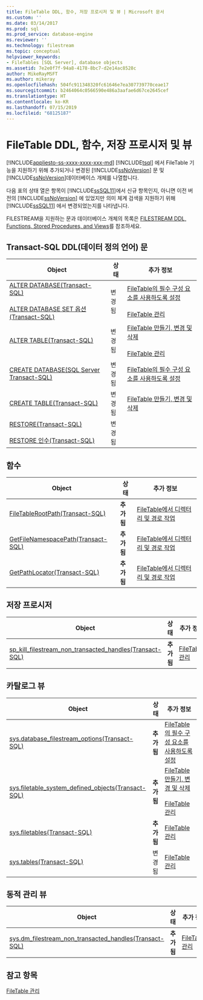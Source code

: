 ```yaml
---
title: FileTable DDL, 함수, 저장 프로시저 및 뷰 | Microsoft 문서
ms.custom: ''
ms.date: 03/14/2017
ms.prod: sql
ms.prod_service: database-engine
ms.reviewer: ''
ms.technology: filestream
ms.topic: conceptual
helpviewer_keywords:
- FileTables [SQL Server], database objects
ms.assetid: 7e2e0f7f-94a8-4178-8bc7-d2e14ac8528c
author: MikeRayMSFT
ms.author: mikeray
ms.openlocfilehash: 504fc911348320fc61646e7ea307739770ceae17
ms.sourcegitcommit: b2464064c0566590e486a3aafae6d67ce2645cef
ms.translationtype: HT
ms.contentlocale: ko-KR
ms.lasthandoff: 07/15/2019
ms.locfileid: "68125187"
---
```

# <a name="filetable-ddl-functions-stored-procedures-and-views"></a>FileTable DDL, 함수, 저장 프로시저 및 뷰
[!INCLUDE[appliesto-ss-xxxx-xxxx-xxx-md](../../includes/appliesto-ss-xxxx-xxxx-xxx-md.md)]
  [!INCLUDE[tsql](../../includes/tsql-md.md)] 에서 FileTable 기능을 지원하기 위해 추가되거나 변경된 [!INCLUDE[ssNoVersion](../../includes/ssnoversion-md.md)] 문 및 [!INCLUDE[ssNoVersion](../../includes/ssnoversion-md.md)]데이터베이스 개체를 나열합니다.  
  
 다음 표의 상태 열은 항목이 [!INCLUDE[ssSQL11](../../includes/sssql11-md.md)]에서 신규 항목인지, 아니면 이전 버전의 [!INCLUDE[ssNoVersion](../../includes/ssnoversion-md.md)] 에 있었지만 의미 체계 검색을 지원하기 위해 [!INCLUDE[ssSQL11](../../includes/sssql11-md.md)] 에서 변경되었는지를 나타냅니다.  
  
 FILESTREAM을 지원하는 문과 데이터베이스 개체의 목록은 [FILESTREAM DDL, Functions, Stored Procedures, and Views](../../relational-databases/blob/filestream-ddl-functions-stored-procedures-and-views.md)를 참조하세요.  
  
##  <a name="ddl"></a> Transact-SQL DDL(데이터 정의 언어) 문  
  
|Object|상태|추가 정보|  
|------------|------------|----------------------|  
|[ALTER DATABASE&#40;Transact-SQL&#41;](../../t-sql/statements/alter-database-transact-sql.md)<br /><br /> [ALTER DATABASE SET 옵션&#40;Transact-SQL&#41;](../../t-sql/statements/alter-database-transact-sql-set-options.md)|변경됨|[FileTable의 필수 구성 요소를 사용하도록 설정](../../relational-databases/blob/enable-the-prerequisites-for-filetable.md)<br /><br /> [FileTable 관리](../../relational-databases/blob/manage-filetables.md)|  
|[ALTER TABLE&#40;Transact-SQL&#41;](../../t-sql/statements/alter-table-transact-sql.md)|변경됨|[FileTable 만들기, 변경 및 삭제](../../relational-databases/blob/create-alter-and-drop-filetables.md)<br /><br /> [FileTable 관리](../../relational-databases/blob/manage-filetables.md)|  
|[CREATE DATABASE&#40;SQL Server Transact-SQL&#41;](../../t-sql/statements/create-database-sql-server-transact-sql.md)|변경됨|[FileTable의 필수 구성 요소를 사용하도록 설정](../../relational-databases/blob/enable-the-prerequisites-for-filetable.md)|  
|[CREATE TABLE&#40;Transact-SQL&#41;](../../t-sql/statements/create-table-transact-sql.md)|변경됨|[FileTable 만들기, 변경 및 삭제](../../relational-databases/blob/create-alter-and-drop-filetables.md)|  
|[RESTORE&#40;Transact-SQL&#41;](../../t-sql/statements/restore-statements-transact-sql.md)<br /><br /> [RESTORE 인수&#40;Transact-SQL&#41;](../../t-sql/statements/restore-statements-arguments-transact-sql.md)|변경됨||  
  
##  <a name="func"></a> 함수  
  
|Object|상태|추가 정보|  
|------------|------------|----------------------|  
|[FileTableRootPath&#40;Transact-SQL&#41;](../../relational-databases/system-functions/filetablerootpath-transact-sql.md)|**추가됨**|[FileTable에서 디렉터리 및 경로 작업](../../relational-databases/blob/work-with-directories-and-paths-in-filetables.md)|  
|[GetFileNamespacePath&#40;Transact-SQL&#41;](../../relational-databases/system-functions/getfilenamespacepath-transact-sql.md)|**추가됨**|[FileTable에서 디렉터리 및 경로 작업](../../relational-databases/blob/work-with-directories-and-paths-in-filetables.md)|  
|[GetPathLocator&#40;Transact-SQL&#41;](../../relational-databases/system-functions/getpathlocator-transact-sql.md)|**추가됨**|[FileTable에서 디렉터리 및 경로 작업](../../relational-databases/blob/work-with-directories-and-paths-in-filetables.md)|  
  
##  <a name="sproc"></a> 저장 프로시저  
  
|Object|상태|추가 정보|  
|------------|------------|----------------------|  
|[sp_kill_filestream_non_transacted_handles&#40;Transact-SQL&#41;](../../relational-databases/system-stored-procedures/filestream-and-filetable-sp-kill-filestream-non-transacted-handles.md)|**추가됨**|[FileTable 관리](../../relational-databases/blob/manage-filetables.md)|  
  
##  <a name="cv"></a> 카탈로그 뷰  
  
|Object|상태|추가 정보|  
|------------|------------|----------------------|  
|[sys.database_filestream_options&#40;Transact-SQL&#41;](../../relational-databases/system-catalog-views/sys-database-filestream-options-transact-sql.md)|**추가됨**|[FileTable의 필수 구성 요소를 사용하도록 설정](../../relational-databases/blob/enable-the-prerequisites-for-filetable.md)|  
|[sys.filetable_system_defined_objects&#40;Transact-SQL&#41;](../../relational-databases/system-catalog-views/sys-filetable-system-defined-objects-transact-sql.md)|**추가됨**|[FileTable 만들기, 변경 및 삭제](../../relational-databases/blob/create-alter-and-drop-filetables.md)<br /><br /> [FileTable 관리](../../relational-databases/blob/manage-filetables.md)|  
|[sys.filetables&#40;Transact-SQL&#41;](../../relational-databases/system-catalog-views/sys-filetables-transact-sql.md)|**추가됨**|[FileTable 관리](../../relational-databases/blob/manage-filetables.md)|  
|[sys.tables&#40;Transact-SQL&#41;](../../relational-databases/system-catalog-views/sys-tables-transact-sql.md)|변경됨|[FileTable 관리](../../relational-databases/blob/manage-filetables.md)|  
  
##  <a name="dmv"></a> 동적 관리 뷰  
  
|Object|상태|추가 정보|  
|------------|------------|----------------------|  
|[sys.dm_filestream_non_transacted_handles&#40;Transact-SQL&#41;](../../relational-databases/system-dynamic-management-views/sys-dm-filestream-non-transacted-handles-transact-sql.md)|**추가됨**|[FileTable 관리](../../relational-databases/blob/manage-filetables.md)|  
  
## <a name="see-also"></a>참고 항목  
 [FileTable 관리](../../relational-databases/blob/manage-filetables.md)  
  
  
